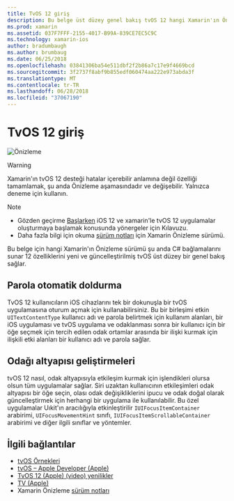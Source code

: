 ```yaml
---
title: TvOS 12 giriş
description: Bu belge üst düzey genel bakış tvOS 12 hangi Xamarin'ın Önizleme sürümü için yeni ve güncelleştirilmiş özelliklerin bir şu anda C# bağlamaları sağlar sağlar.
ms.prod: xamarin
ms.assetid: 037F7FFF-2155-4017-B99A-839CE7EC5C9C
ms.technology: xamarin-ios
author: bradumbaugh
ms.author: brumbaug
ms.date: 06/25/2018
ms.openlocfilehash: 03841306ba54e511dbf2f2b86a7c17e9f4669bcd
ms.sourcegitcommit: 3f2737f8abf9b855edf060474aa222e973abda3f
ms.translationtype: MT
ms.contentlocale: tr-TR
ms.lasthandoff: 06/28/2018
ms.locfileid: "37067190"
---
```

# <a name="introduction-to-tvos-12"></a>TvOS 12 giriş

![Önizleme](~/media/shared/preview.png)

> [!WARNING]
> Xamarin'ın tvOS 12 desteği hatalar içerebilir anlamına değil özelliği tamamlamak, şu anda Önizleme aşamasındadır ve değişebilir. Yalnızca deneme için kullanın.

> [!NOTE]
> - Gözden geçirme [Başlarken](~/ios/platform/introduction-to-ios12/get-started.md) iOS 12 ve xamarin'le tvOS 12 uygulamalar oluşturmaya başlamak konusunda yönergeler için Kılavuzu.
> - Daha fazla bilgi için okuma [sürüm notları](https://releases.xamarin.com/preview-release-xcode-10-beta/) için Xamarin Önizleme sürümü.

Bu belge için hangi Xamarin'ın Önizleme sürümü şu anda C# bağlamalarını sunar 12 özelliklerini yeni ve güncelleştirilmiş tvOS üst düzey bir genel bakış sağlar.

## <a name="password-autofill"></a>Parola otomatik doldurma

TvOS 12 kullanıcıların iOS cihazlarını tek bir dokunuşla bir tvOS uygulamasına oturum açmak için kullanabilirsiniz. Bu bir birleşimi etkin `UITextContentType` kullanıcı adı ve parola belirtmek için kullanım alanları, bir iOS uygulaması ve tvOS uygulama ve odaklanması sonra bir kullanıcı için bir öğe seçmek için tercih edilen odak ortamlar arasında bir ilişki kurmak için ilişkili etki alanları bir kullanıcı adı ve parola sağlar.

## <a name="focus-engine-enhancements"></a>Odağı altyapısı geliştirmeleri

tvOS 12 nasıl, odak altyapısıyla etkileşim kurmak için işlendikleri olursa olsun tüm uygulamalar sağlar. Siri uzaktan kullanıcının etkileşimleri odak altyapısı bir öğe seçin, olası odak değişikliklerini ipucu ve odak doğal olarak güncelleştirmek için herhangi bir uygulama ile kullanılabilir. Bu özel uygulamalar Uıkit'ın aracılığıyla etkinleştirilir `IUIFocusItemContainer` arabirimi, `UIFocusMovementHint` sınıfı, `IUIFocusItemScrollableContainer` arabirimi ve diğer ilgili sınıflar ve yöntemler.

## <a name="related-links"></a>İlgili bağlantılar

- [tvOS Örnekleri](https://developer.xamarin.com/samples/tvos/all/)
- [tvOS – Apple Developer (Apple)](https://developer.apple.com/tvos/)
- [TvOS 12 (Apple) (video) yenilikler](https://developer.apple.com/videos/play/wwdc2018/208/)
- [TV (Apple)](https://www.apple.com/tv/)
- Xamarin Önizleme [sürüm notları](https://releases.xamarin.com/preview-release-xcode-10-beta/)
